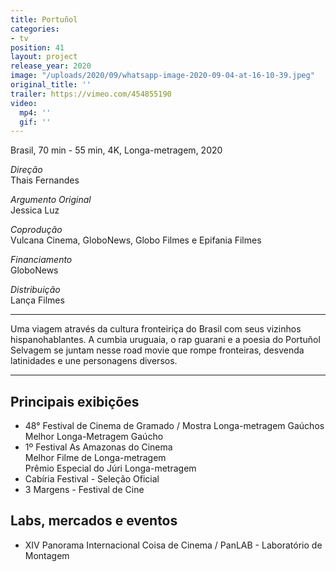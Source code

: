 ```yaml
---
title: Portuñol
categories:
- tv
position: 41
layout: project
release_year: 2020
image: "/uploads/2020/09/whatsapp-image-2020-09-04-at-16-10-39.jpeg"
original_title: ''
trailer: https://vimeo.com/454855190
video:
  mp4: ''
  gif: ''
---
```


Brasil, 70 min - 55 min, 4K, Longa-metragem, 2020

_Direção_  
Thais Fernandes

_Argumento Original_  
Jessica Luz

_Coprodução_  
Vulcana Cinema, GloboNews, Globo Filmes e Epifania Filmes

_Financiamento_  
GloboNews

_Distribuição_  
Lança Filmes

---

Uma viagem através da cultura fronteiriça do Brasil com seus vizinhos hispanohablantes. A cumbia uruguaia, o rap guarani e a poesia do Portuñol Selvagem se juntam nesse road movie que rompe fronteiras, desvenda latinidades e une personagens diversos.

---

## Principais exibições

- 48° Festival de Cinema de Gramado / Mostra Longa-metragem Gaúchos  
  Melhor Longa-Metragem Gaúcho
- 1º Festival As Amazonas do Cinema  
  Melhor Filme de Longa-metragem  
  Prêmio Especial do Júri Longa-metragem
- Cabíria Festival - Seleção Oficial
- 3 Margens - Festival de Cine

## Labs, mercados e eventos

- XIV Panorama Internacional Coisa de Cinema / PanLAB - Laboratório de Montagem
